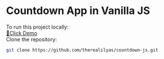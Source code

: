 # Countdown App in Vanilla JS

To run this project locally:
<br>
<a href="https://moonlit-llama-2483f1.netlify.app/">🔗Click Demo</a>
<br>
Clone the repository:
   ```bash
   git clone https://github.com/therealilyas/countdown-js.git
